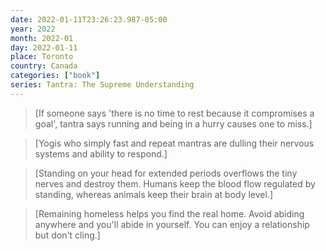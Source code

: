 ```yaml
---
date: 2022-01-11T23:26:23.987-05:00
year: 2022
month: 2022-01
day: 2022-01-11
place: Toronto
country: Canada
categories: ["book"]
series: Tantra: The Supreme Understanding
---
```

> [If someone says 'there is no time to rest because it compromises a goal', tantra says running and being in a hurry causes one to miss.]

> [Yogis who simply fast and repeat mantras are dulling their nervous systems and ability to respond.]

> [Standing on your head for extended periods overflows the tiny nerves and destroy them. Humans keep the blood flow regulated by standing, whereas animals keep their brain at body level.]

> [Remaining homeless helps you find the real home. Avoid abiding anywhere and you'll abide in yourself. You can enjoy a relationship but don't cling.]
